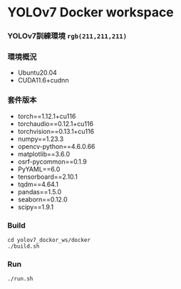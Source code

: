 # YOLOv7 Docker workspace
### YOLOv7訓練環境 `rgb(211,211,211)`


### 環境概況
* Ubuntu20.04 
* CUDA11.6+cudnn

### 套件版本
* torch==1.12.1+cu116
* torchaudio==0.12.1+cu116
* torchvision==0.13.1+cu116
* numpy==1.23.3
* opencv-python==4.6.0.66
* matplotlib==3.6.0
* osrf-pycommon==0.1.9
* PyYAML==6.0
* tensorboard==2.10.1
* tqdm==4.64.1
* pandas==1.5.0
* seaborn==0.12.0
* scipy==1.9.1


### Build
```
cd yolov7_dockor_ws/docker
./build.sh
```
    
### Run
```
./run.sh
```
